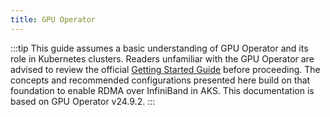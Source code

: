 ```yaml
---
title: GPU Operator
---
```


:::tip
This guide assumes a basic understanding of GPU Operator and its role in Kubernetes clusters. Readers unfamiliar with the GPU Operator are advised to review the official [Getting Started Guide](https://docs.nvidia.com/datacenter/cloud-native/gpu-operator/latest/index.html) before proceeding. The concepts and recommended configurations presented here build on that foundation to enable RDMA over InfiniBand in AKS. This documentation is based on GPU Operator v24.9.2.
:::
